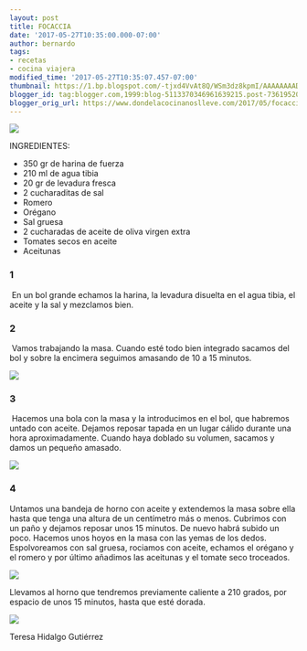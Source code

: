 ```yaml
---
layout: post
title: FOCACCIA
date: '2017-05-27T10:35:00.000-07:00'
author: bernardo
tags:
- recetas
- cocina viajera
modified_time: '2017-05-27T10:35:07.457-07:00'
thumbnail: https://1.bp.blogspot.com/-tjxd4VvAt8Q/WSm3dz8kpmI/AAAAAAAADo8/0QQQlO0_Seco-KdtyjcDm6SCJkMp_872QCLcB/s72-c/01.JPG
blogger_id: tag:blogger.com,1999:blog-5113370346961639215.post-7361952062117010118
blogger_orig_url: https://www.dondelacocinanoslleve.com/2017/05/focaccia.html
---
```


![](https://1.bp.blogspot.com/-tjxd4VvAt8Q/WSm3dz8kpmI/AAAAAAAADo8/0QQQlO0_Seco-KdtyjcDm6SCJkMp_872QCLcB/s400/01.JPG)

  
INGREDIENTES:
* 350 gr de harina de fuerza
* 210 ml de agua tibia
* 20 gr de levadura fresca
* 2 cucharaditas de sal
* Romero
* Orégano
* Sal gruesa
* 2 cucharadas de aceite de oliva virgen extra
* Tomates secos en aceite
* Aceitunas  

### 1

 En un bol grande echamos la harina, la levadura disuelta en el agua tibia, el aceite y la sal y mezclamos bien.  

### 2

 Vamos trabajando la masa. Cuando esté todo bien integrado sacamos del bol y sobre la encimera seguimos amasando de 10 a 15 minutos.  

![](https://4.bp.blogspot.com/-m-bp4NSLIn4/WSm3s-GAaqI/AAAAAAAADpA/QXyg8Th0Q58Nm1yhJSe1bdtuw7XelwhbwCLcB/s320/02.JPG)

  

### 3

 Hacemos una bola con la masa y la introducimos en el bol, que habremos untado con aceite. Dejamos reposar tapada en un lugar cálido durante una hora aproximadamente. Cuando haya doblado su volumen, sacamos y damos un pequeño amasado.   

![](https://4.bp.blogspot.com/-awy-KrwsJeU/WSm4AP-vgKI/AAAAAAAADpE/bYRROEMZV-MTyql5ydK1R0RzdTn3BmZWwCLcB/s320/03.JPG)

### 4

Untamos una bandeja de horno con aceite y extendemos la masa sobre ella hasta que tenga una altura de un centímetro más o menos. Cubrimos con un paño y dejamos reposar unos 15 minutos. De nuevo habrá subido un poco. Hacemos unos hoyos en la masa con las yemas de los dedos. Espolvoreamos con sal gruesa, rociamos con aceite, echamos el orégano y el romero y por último añadimos las aceitunas y el tomate seco troceados.   

![](https://3.bp.blogspot.com/-OqiF36jG3No/WSm4VgL7JkI/AAAAAAAADpI/7FGy-pQzh4Qe_bxV-SAu5GwlUdTIYWjaACLcB/s320/04.JPG)

  
Llevamos al horno que tendremos previamente caliente a 210 grados, por espacio de unos 15 minutos, hasta que esté dorada.  

![](https://3.bp.blogspot.com/-nJ9sGKPV6u8/WSm4klS4E1I/AAAAAAAADpM/isYpkdmO9H4zR9HGm_bu49qcVsG7r6NXQCLcB/s320/05.JPG)

  
  
Teresa Hidalgo Gutiérrez
